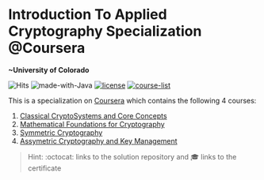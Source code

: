 # Introduction To Applied Cryptography Specialization @Coursera
__~University of Colorado__

![Hits](https://hits.seeyoufarm.com/api/count/incr/badge.svg?url=https://github.com/anishLearnsToCode/intro-to-applied-cryptography)
![made-with-Java](https://img.shields.io/badge/Made%20with-Java-1f425f.svg)
[![license](https://img.shields.io/badge/LICENSE-MIT-<COLOR>.svg)](LICENSE)
[![course-list](https://img.shields.io/badge/course-list-1f72ff.svg)](https://github.com/anishLearnsToCode/course-list)

This is a specialization on 
[Coursera](https://www.coursera.org/specializations/introduction-applied-cryptography) 
which contains the following 4 courses:

1. [Classical CryptoSystems and Core Concepts](https://www.coursera.org/learn/classical-cryptosystems)
1. [Mathematical Foundations for Cryptography](https://www.coursera.org/learn/mathematical-foundations-cryptography)
1. [Symmetric Cryptography](https://www.coursera.org/learn/symmetric-crypto)
1. [Assymetric Cryptography and Key Management](https://www.coursera.org/learn/asymmetric-crypto)

> Hint: :octocat: links to the solution repository and 🎓 links to the certificate
